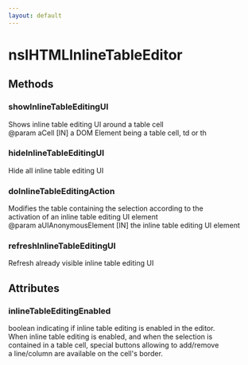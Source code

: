 ```yaml
---
layout: default
---
```


# nsIHTMLInlineTableEditor #

## Methods ##

### showInlineTableEditingUI ###
  
Shows inline table editing UI around a table cell  
@param aCell [IN] a DOM Element being a table cell, td or th  
  

### hideInlineTableEditingUI ###
  
Hide all inline table editing UI  
  

### doInlineTableEditingAction ###
  
Modifies the table containing the selection according to the  
activation of an inline table editing UI element  
@param aUIAnonymousElement [IN] the inline table editing UI element  
  

### refreshInlineTableEditingUI ###
  
Refresh already visible inline table editing UI  
  

## Attributes ##

### inlineTableEditingEnabled ###
  
boolean indicating if inline table editing is enabled in the editor.  
When inline table editing is enabled, and when the selection is  
contained in a table cell, special buttons allowing to add/remove  
a line/column are available on the cell's border.  
  
